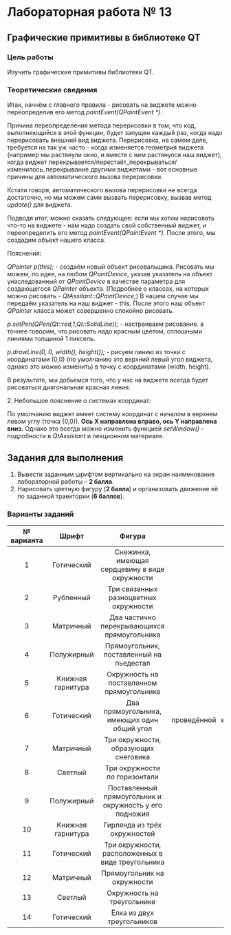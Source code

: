﻿# Лабораторная работа № 13

## Графические примитивы в библиотеке QT

### Цель работы

Изучить графические примитивы библиотеки QT.

### Теоретические сведения

Итак, начнём с главного правила - рисовать на виджете можно переопределив его
метод *paintEvent(QPaintEvent \*)*.

Причина переопределения метода перерисовки в том, что код, выполняющийся в этой
функции, будет запущен каждый раз, когда надо перерисовать внешний вид виджета.
Перерисовка, на самом деле, требуется на так уж часто - когда изменяется геометрия
виджета (например мы растянули окно, и вместе с ним растянулся наш виджет), когда
виджет перекрывается/перестаёт\_перекрываться/изменилось\_перекрывание другими
виджетами - вот основные причины для автоматического вызова перерисовки.

Кстати говоря, автоматического вызова перерисовки не всегда достаточно, но мы
можем сами вызвать перерисовку, вызвав метод *update()* для виджета.

Подводя итог, можно сказать следующее: если мы хотим нарисовать что-то на
виджете - нам надо создать свой собственный виджет, и переопределить его метод
*paintEvent(QPaintEvent \*)*. После этого, мы создадим объект нашего класса.

Пояснения:

*QPainter p(this);* - создаём новый объект рисовальщика. Рисовать мы можем, по
идее, на любом *QPaintDevice*, указав указатель на объект унаследованный от
*QPaintDevice* в качестве параметра для создающегося *QPainter* объекта.
(Подробнее о классах, на которых можно рисовать - *QtAssitant::QPaintDevice;*)
В нашем случае мы передаём указатель на наш виджет - this. После этого наш объект
*QPainter* класса может совершенно спокойно рисовать.

*p.setPen(QPen(Qt::red,1,Qt::SolidLine));* - настраиваем рисование. а точнее говорим,
что рисовать надо красным цветом, сплошными линиями толщиной 1 пиксель.

*p.drawLine(0, 0, width(), height());* - рисуем линию из точки с координатами (0,0)
(по умолчанию это верхний левый угол виджета, однако это можно изменить) в точку
с координатами (width, height).

В результате, мы добьемся того, что у нас на виджете всегда будет рисоваться
диагональная красная линия.

2\. Небольшое пояснение о системах координат:

По умолчанию виджет имеет систему координат с началом в верхнем левом углу
(точка (0,0)). **Ось X направлена вправо, ось Y направлена вниз.**
Однако это всегда можно изменить функцией *setWindow()* - подробности в
*QtAssistant* и лекционном материале.

## Задания для выполнения

1. Вывести заданным шрифтом вертикально на экран наименование лабораторной
работы – **2 балла**.
2. Нарисовать цветную фигуру (**2 балла**) и организовать движение её по заданной
траектории (**6 баллов**).

### Варианты заданий

|№ варианта|Шрифт|Фигура|Траектория движения|
| :-: | :-: | :-: | :-: |
|1|Готический|Снежинка, имеющая сердцевину в виде окружности|Раскручивающаяся спираль|
|2|Рубленный|Три связанных разноцветных окружности|Кубическая парабола⠀![1.png](./readme_imgs/1.png)|
|3|Матричный|Два частично перекрывающихся прямоугольника|Полукубическая парабола⠀![2.png](./readme_imgs/2.png)|
|4|Полужирный|Прямоугольник, поставленный на пьедестал|Закручивающаяся спираль|
|5|Книжная гарнитура|Окружность на поставленном прямоугольнике|Синусоида⠀![3.png](./readme_imgs/3.png)|
|6|Готический|Два прямоугольника, имеющих один общий угол|Отрезок прямой, проведённой⠀из⠀левого⠀верхнего⠀в⠀правый⠀нижний⠀угол⠀экрана|
|7|Матричный|Три окружности, образующих снеговика|Косинусоида⠀![4.png](./readme_imgs/4.png)|
|8|Светлый|Три окружности по горизонтали|Синусоида⠀![5.png](./readme_imgs/5.png)|
|9|Полужирный|Поставленный прямоугольник и окружность у его подножия|Кубическая парабола⠀![6.png](./readme_imgs/6.png)|
|10|Книжная гарнитура|Гирлянда из трёх окружностей|Удлинённая циклоида⠀![7.png](./readme_imgs/7.png)|
|11|Готический|Три окружности, расположенных в виде треугольника|Верзьера Аньези⠀![8.png](./readme_imgs/8.png)|
|12|Матричный|Прямоугольник на окружности|Обыкновенная циклоида![9.png](./readme_imgs/9.png)|
|13|Светлый|Окружность на треугольнике|Циссоида Диокла⠀![10.png](./readme_imgs/10.png)|
|14|Готический|Ёлка из двух треугольников|Верзьера Аньези⠀![8.png](./readme_imgs/8.png)|
